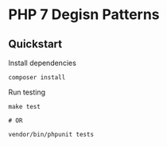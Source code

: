 # PHP 7 Degisn Patterns

## Quickstart

Install dependencies

```shell
composer install
```

Run testing

```shell
make test

# OR

vendor/bin/phpunit tests
```
